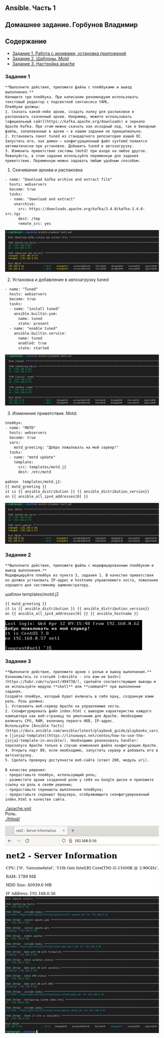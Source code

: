 ## Ansible. Часть 1
## Домашнее задание. Горбунов Владимир

## Содержание

- [Задание 1. Работа с архивами, установка приложений](#задание-1)
- [Задание 2. Шаблоны. Motd ](#задание-2)  
- [Задание 3. Настройка apache](#задание-3) 

### Задание 1

```
**Выполните действия, приложите файлы с плейбуками и вывод выполнения.**
Напишите три плейбука. При написании рекомендуем использовать текстовый редактор с подсветкой синтаксиса YAML.
Плейбуки должны: 
1. Скачать какой-либо архив, создать папку для распаковки и распаковать скаченный архив. Например, можете использовать [официальный сайт](https://kafka.apache.org/downloads) и зеркало Apache Kafka. При этом можно скачать как исходный код, так и бинарные файлы, запакованные в архив — в нашем задании не принципиально.
2. Установить пакет tuned из стандартного репозитория вашей ОС. Запустить его, как демон — конфигурационный файл systemd появится автоматически при установке. Добавить tuned в автозагрузку.
3. Изменить приветствие системы (motd) при входе на любое другое. Пожалуйста, в этом задании используйте переменную для задания приветствия. Переменную можно задавать любым удобным способом.

```
1. Скачивание архива и распаковка
```
- name: "Download kafka archive and extract file"
  hosts: webservers
  become: true
  tasks:
  - name: "download and extract"
    unarchive:
      src: https://downloads.apache.org/kafka/3.4.0/kafka-3.4.0-src.tgz
      dest: /tmp
      remote_src: yes
```
![](./img/task1-1.jpg)

2. Установка и добавление в автозагрузку tuned
```
- name: "Tuned"
  hosts: webservers
  become: true
  tasks:
  - name: "install tuned"
    ansible.builtin.yum:
      name: tuned
      state: present
  - name: "enable tuned"
    ansible.builtin.service:
      name: tuned
      enabled: true
      state: started
```
![](./img/task1-2.jpg)

3. Изменение приветствия. Motd.
```
плейбук:
- name: "MOTD"
  hosts: webservers
  become: true
  vars:
    motd_greeting: "Добро пожаловать на мой сервер!"
  tasks:
  - name: "motd update"
    template:
      src: templates/motd.j2
      dest: /etc/motd

шаблон  templates/motd.j2:
{{ motd_greeting }}
it is {{ ansible_distribution }} {{ ansible_distribution_version}}
on {{ ansible_all_ipv4_addresses[0] }} 
```
![](./img/task1-3.jpg)

### Задание 2

```
**Выполните действия, приложите файлы с модифицированным плейбуком и вывод выполнения.** 
Модифицируйте плейбук из пункта 3, задания 1. В качестве приветствия он должен установить IP-адрес и hostname управляемого хоста, пожелание хорошего дня системному администратору. 

```
шаблон templates/motd.j2
```
{{ motd_greeting }}
it is {{ ansible_distribution }} {{ ansible_distribution_version}}
on {{ ansible_all_ipv4_addresses[0] }} {{ ansible_hostname }}

```
![](./img/task2-1.jpg)

### Задание 3

```
**Выполните действия, приложите архив с ролью и вывод выполнения.**
Ознакомьтесь со статьёй [«Ansible - это вам не bash»](https://habr.com/ru/post/494738/), сделайте соответствующие выводы и не используйте модули **shell** или **command** при выполнении задания.
Создайте плейбук, который будет включать в себя одну, созданную вами роль. Роль должна:
1. Установить веб-сервер Apache на управляемые хосты.
2. Сконфигурировать файл index.html c выводом характеристик каждого компьютера как веб-страницу по умолчанию для Apache. Необходимо включить CPU, RAM, величину первого HDD, IP-адрес.
Используйте [Ansible facts](https://docs.ansible.com/ansible/latest/playbook_guide/playbooks_vars_facts.html) и [jinja2-template](https://linuxways.net/centos/how-to-use-the-jinja2-template-in-ansible/). Необходимо реализовать handler: перезапуск Apache только в случае изменения файла конфигурации Apache.
4. Открыть порт 80, если необходимо, запустить сервер и добавить его в автозагрузку.
5. Сделать проверку доступности веб-сайта (ответ 200, модуль uri).

В качестве решения:
- предоставьте плейбук, использующий роль;
- разместите архив созданной роли у себя на Google диске и приложите ссылку на роль в своём решении;
- предоставьте скриншоты выполнения плейбука;
- предоставьте скриншот браузера, отображающего сконфигурированный index.html в качестве сайта.
```

[./apache.yml](./apache.yml)  
Роль:  
[./httpd/](./httpd/)  

![](./img/task3-1.jpg)  
![](./img/task3-2.jpg)